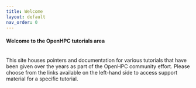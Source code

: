 ```yaml
---
title: Welcome
layout: default
nav_order: 0
---
```


#### Welcome to the OpenHPC tutorials area

<br/>
This site houses pointers and documentation for various tutorials that
have been given over the years as part of the OpenHPC community effort. Please
choose from the links available on the left-hand side to access support
material for a specific tutorial.